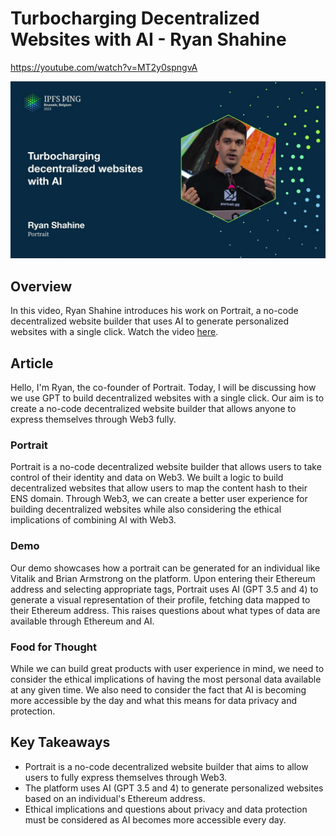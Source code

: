 # Turbocharging Decentralized Websites with AI - Ryan Shahine

<https://youtube.com/watch?v=MT2y0spngvA>

![Turbocharging Decentralized Websites with AI - Ryan Shahine](/thing23/MT2y0spngvA.jpg)

## Overview

In this video, Ryan Shahine introduces his work on Portrait, a no-code decentralized website builder that uses AI to generate personalized websites with a single click. Watch the video [here](https://youtube.com/watch?v=MT2y0spngvA).

## Article

Hello, I'm Ryan, the co-founder of Portrait. Today, I will be discussing how we use GPT to build decentralized websites with a single click. Our aim is to create a no-code decentralized website builder that allows anyone to express themselves through Web3 fully. 

### Portrait

Portrait is a no-code decentralized website builder that allows users to take control of their identity and data on Web3. We built a logic to build decentralized websites that allow users to map the content hash to their ENS domain. Through Web3, we can create a better user experience for building decentralized websites while also considering the ethical implications of combining AI with Web3. 

### Demo

Our demo showcases how a portrait can be generated for an individual like Vitalik and Brian Armstrong on the platform. Upon entering their Ethereum address and selecting appropriate tags, Portrait uses AI (GPT 3.5 and 4) to generate a visual representation of their profile, fetching data mapped to their Ethereum address. This raises questions about what types of data are available through Ethereum and AI.

### Food for Thought

While we can build great products with user experience in mind, we need to consider the ethical implications of having the most personal data available at any given time. We also need to consider the fact that AI is becoming more accessible by the day and what this means for data privacy and protection.

## Key Takeaways

- Portrait is a no-code decentralized website builder that aims to allow users to fully express themselves through Web3.
- The platform uses AI (GPT 3.5 and 4) to generate personalized websites based on an individual's Ethereum address.
- Ethical implications and questions about privacy and data protection must be considered as AI becomes more accessible every day.